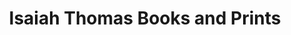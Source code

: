 ---
title: "Isaiah Thomas Books and Prints"
url: /cotuit/isaiah-thomas-books-and-prints/
shop: Bücher
---